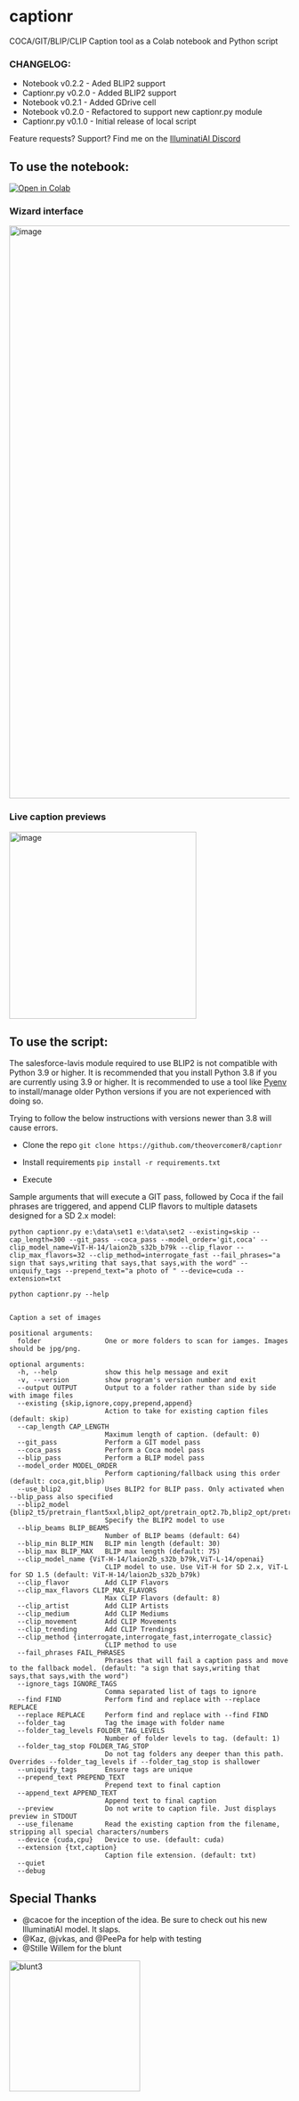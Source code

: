 # captionr
COCA/GIT/BLIP/CLIP Caption tool as a Colab notebook and Python script

### CHANGELOG:
* Notebook v0.2.2 - Aded BLIP2 support
* Captionr.py v0.2.0 - Added BLIP2 support
* Notebook v0.2.1 - Added GDrive cell
* Notebook v0.2.0 - Refactored to support new captionr.py module
* Captionr.py v0.1.0 - Initial release of local script

Feature requests? Support? Find me on the [IlluminatiAI Discord](https://discord.gg/HqdffGgeBa)

## To use the notebook:
[![Open in Colab](https://colab.research.google.com/assets/colab-badge.svg)](https://colab.research.google.com/github/theovercomer8/captionr/blob/main/TO8_Captionr.ipynb)

### Wizard interface
<img width="1029" alt="image" src="https://user-images.githubusercontent.com/122644869/217708333-c80320ba-3351-4bd4-8da5-e6c14037defc.png">

### Live caption previews
<img width="336" alt="image" src="https://user-images.githubusercontent.com/122644869/217713111-9325216e-d6a2-43a5-8e1a-d56243aca5cb.png">

## To use the script:
The salesforce-lavis module required to use BLIP2 is not compatible with Python 3.9 or higher. It is recommended that you install Python 3.8 if you are currently using 3.9 or higher. It is recommended to use a tool like [Pyenv](https://github.com/pyenv/pyenv) to install/manage older Python versions if you are not experienced with doing so.

Trying to follow the below instructions with versions newer than 3.8 will cause errors.

- Clone the repo
`git clone https://github.com/theovercomer8/captionr`

- Install requirements
`pip install -r requirements.txt`

- Execute

Sample arguments that will execute a GIT pass, followed by Coca if the fail phrases are triggered, and append CLIP flavors to multiple datasets designed for a SD 2.x model:

`python captionr.py e:\data\set1 e:\data\set2 --existing=skip --cap_length=300 --git_pass --coca_pass --model_order='git,coca' --clip_model_name=ViT-H-14/laion2b_s32b_b79k --clip_flavor --clip_max_flavors=32 --clip_method=interrogate_fast --fail_phrases="a sign that says,writing that says,that says,with the word" --uniquify_tags --prepend_text="a photo of " --device=cuda --extension=txt`

`python captionr.py --help`

```usage: Captionr [OPTIONS] [FOLDER]...

Caption a set of images

positional arguments:
  folder                One or more folders to scan for iamges. Images should be jpg/png.

optional arguments:
  -h, --help            show this help message and exit
  -v, --version         show program's version number and exit
  --output OUTPUT       Output to a folder rather than side by side with image files
  --existing {skip,ignore,copy,prepend,append}
                        Action to take for existing caption files (default: skip)
  --cap_length CAP_LENGTH
                        Maximum length of caption. (default: 0)
  --git_pass            Perform a GIT model pass
  --coca_pass           Perform a Coca model pass
  --blip_pass           Perform a BLIP model pass
  --model_order MODEL_ORDER
                        Perform captioning/fallback using this order (default: coca,git,blip)
  --use_blip2           Uses BLIP2 for BLIP pass. Only activated when --blip_pass also specified
  --blip2_model {blip2_t5/pretrain_flant5xxl,blip2_opt/pretrain_opt2.7b,blip2_opt/pretrain_opt6.7b,blip2_opt/caption_coco_opt2.7b,blip2_opt/aption_coco_opt6.7b,blip2_t5/pretrain_flant5xl,blip2_t5/caption_coco_flant5xl}
                        Specify the BLIP2 model to use
  --blip_beams BLIP_BEAMS
                        Number of BLIP beams (default: 64)
  --blip_min BLIP_MIN   BLIP min length (default: 30)
  --blip_max BLIP_MAX   BLIP max length (default: 75)
  --clip_model_name {ViT-H-14/laion2b_s32b_b79k,ViT-L-14/openai}
                        CLIP model to use. Use ViT-H for SD 2.x, ViT-L for SD 1.5 (default: ViT-H-14/laion2b_s32b_b79k)
  --clip_flavor         Add CLIP Flavors
  --clip_max_flavors CLIP_MAX_FLAVORS
                        Max CLIP Flavors (default: 8)
  --clip_artist         Add CLIP Artists
  --clip_medium         Add CLIP Mediums
  --clip_movement       Add CLIP Movements
  --clip_trending       Add CLIP Trendings
  --clip_method {interrogate,interrogate_fast,interrogate_classic}
                        CLIP method to use
  --fail_phrases FAIL_PHRASES
                        Phrases that will fail a caption pass and move to the fallback model. (default: "a sign that says,writing that says,that says,with the word")
  --ignore_tags IGNORE_TAGS
                        Comma separated list of tags to ignore
  --find FIND           Perform find and replace with --replace REPLACE
  --replace REPLACE     Perform find and replace with --find FIND
  --folder_tag          Tag the image with folder name
  --folder_tag_levels FOLDER_TAG_LEVELS
                        Number of folder levels to tag. (default: 1)
  --folder_tag_stop FOLDER_TAG_STOP
                        Do not tag folders any deeper than this path. Overrides --folder_tag_levels if --folder_tag_stop is shallower
  --uniquify_tags       Ensure tags are unique
  --prepend_text PREPEND_TEXT
                        Prepend text to final caption
  --append_text APPEND_TEXT
                        Append text to final caption
  --preview             Do not write to caption file. Just displays preview in STDOUT
  --use_filename        Read the existing caption from the filename, stripping all special characters/numbers
  --device {cuda,cpu}   Device to use. (default: cuda)
  --extension {txt,caption}
                        Caption file extension. (default: txt)
  --quiet
  --debug
  ```


## Special Thanks
* @cacoe for the inception of the idea. Be sure to check out his new IlluminatiAI model. It slaps.
* @Kaz, @jvkas, and @PeePa for help with testing
* @Stille Willem for the blunt


<a href="https://www.buymeacoffee.com/theovercomer8" target="_blank"><img width="235" alt="blunt3" src="https://user-images.githubusercontent.com/122644869/218254393-3577b591-d709-41f3-a8bf-a4e604baafae.png">

</a>
